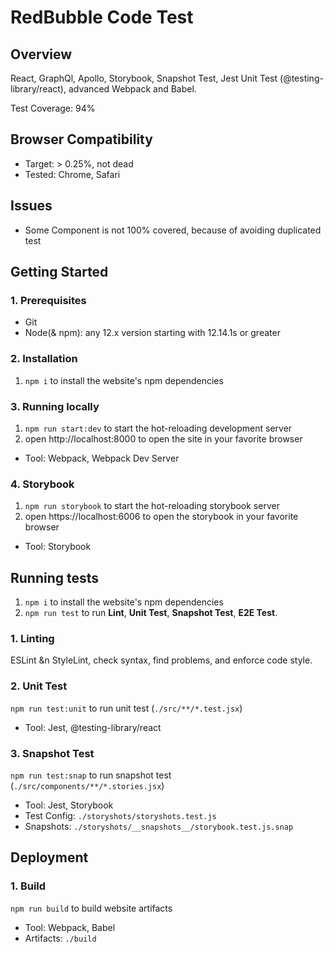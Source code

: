 # RedBubble Code Test

## Overview

React, GraphQl, Apollo, Storybook, Snapshot Test, Jest Unit Test (@testing-library/react), advanced Webpack and Babel.

Test Coverage: 94%

## Browser Compatibility

- Target: > 0.25%, not dead
- Tested: Chrome, Safari

## Issues

- Some Component is not 100% covered, because of avoiding duplicated test

## Getting Started

### 1. Prerequisites

- Git
- Node(& npm): any 12.x version starting with 12.14.1s or greater

### 2. Installation

1. `npm i` to install the website's npm dependencies

### 3. Running locally

1. `npm run start:dev` to start the hot-reloading development server
2. open http://localhost:8000 to open the site in your favorite browser

- Tool: Webpack, Webpack Dev Server

### 4. Storybook

1. `npm run storybook` to start the hot-reloading storybook server
2. open https://localhost:6006 to open the storybook in your favorite browser

- Tool: Storybook

## Running tests

1. `npm i` to install the website's npm dependencies
2. `npm run test` to run __Lint__, __Unit Test__, __Snapshot Test__, __E2E Test__.

### 1. Linting

ESLint &n StyleLint, check syntax, find problems, and enforce code style.

### 2. Unit Test

`npm run test:unit` to run unit test (`./src/**/*.test.jsx`)

- Tool: Jest, @testing-library/react

### 3. Snapshot Test

`npm run test:snap` to run snapshot test (`./src/components/**/*.stories.jsx`)

- Tool: Jest, Storybook
- Test Config: `./storyshots/storyshots.test.js`
- Snapshots: `./storyshots/__snapshots__/storybook.test.js.snap`

## Deployment

### 1. Build

`npm run build` to build website artifacts

- Tool: Webpack, Babel
- Artifacts: `./build`
